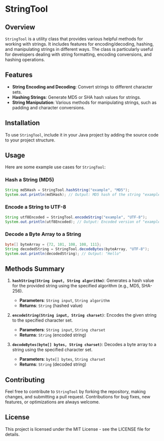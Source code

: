# StringTool

## Overview
`StringTool` is a utility class that provides various helpful methods for working with strings. It includes features for encoding/decoding, hashing, and manipulating strings in different ways. The class is particularly useful for developers dealing with string formatting, encoding conversions, and hashing operations.

## Features
- **String Encoding and Decoding**: Convert strings to different character sets.
- **Hashing Strings**: Generate MD5 or SHA hash values for strings.
- **String Manipulation**: Various methods for manipulating strings, such as padding and character conversions.

## Installation
To use `StringTool`, include it in your Java project by adding the source code to your project structure.

## Usage
Here are some example use cases for `StringTool`:

### Hash a String (MD5)
```java
String md5Hash = StringTool.hashString("example", "MD5");
System.out.println(md5Hash); // Output: MD5 hash of the string "example"
```

### Encode a String to UTF-8
```java
String utf8Encoded = StringTool.encodeString("example", "UTF-8");
System.out.println(utf8Encoded); // Output: Encoded version of "example" in UTF-8
```

### Decode a Byte Array to a String
```java
byte[] byteArray = {72, 101, 108, 108, 111};
String decodedString = StringTool.decodeBytes(byteArray, "UTF-8");
System.out.println(decodedString); // Output: "Hello"
```

## Methods Summary
1. **`hashString(String input, String algorithm)`**: Generates a hash value for the provided string using the specified algorithm (e.g., MD5, SHA-256).
    - **Parameters**: `String input`, `String algorithm`
    - **Returns**: `String` (hashed value)

2. **`encodeString(String input, String charset)`**: Encodes the given string to the specified character set.
    - **Parameters**: `String input`, `String charset`
    - **Returns**: `String` (encoded string)

3. **`decodeBytes(byte[] bytes, String charset)`**: Decodes a byte array to a string using the specified character set.
    - **Parameters**: `byte[] bytes`, `String charset`
    - **Returns**: `String` (decoded string)

## Contributing
Feel free to contribute to `StringTool` by forking the repository, making changes, and submitting a pull request. Contributions for bug fixes, new features, or optimizations are always welcome.

## License
This project is licensed under the MIT License - see the LICENSE file for details.

